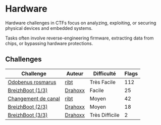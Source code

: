 # Hardware

Hardware challenges in CTFs focus on analyzing, exploiting, or securing physical devices and embedded systems.

Tasks often involve reverse-engineering firmware, extracting data from chips, or bypassing hardware protections.

## Challenges

| Challenge       | Auteur | Difficulté | Flags |
| --------------- | ------ | ---------- | ----- |
| [Odobenus rosmarus](./odobenus-rosmarus) | [ribt](https://github.com/ribt) | Très Facile | 112 |
| [BreizhBoot (1/3)](./breizh-boot-1) | [Drahoxx](https://x.com/50mgDrahoxx) | Facile | 25 |
| [Changement de canal](./changement-canal) | [ribt](https://github.com/ribt) | Moyen | 42 |
| [BreizhBoot (2/3)](./breizh-boot-2) | [Drahoxx](https://x.com/50mgDrahoxx) | Moyen | 18 |
| [BreizhBoot (3/3)](./breizh-boot-3) | [Drahoxx](https://x.com/50mgDrahoxx) | Très Difficile | 2 |
